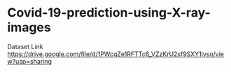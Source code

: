 # Covid-19-prediction-using-X-ray-images
Dataset Link
https://drive.google.com/file/d/1PWcqZe1RFTTc6_VZzKrU2sf9SXY1lyso/view?usp=sharing
